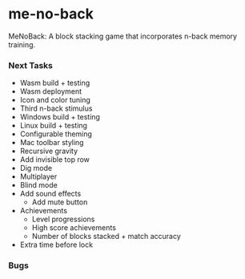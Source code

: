 # me-no-back
MeNoBack: A block stacking game that incorporates n-back memory training.


### Next Tasks
- Wasm build + testing
- Wasm deployment
- Icon and color tuning
- Third n-back stimulus
- Windows build + testing
- Linux build + testing
- Configurable theming
- Mac toolbar styling
- Recursive gravity
- Add invisible top row
- Dig mode
- Multiplayer
- Blind mode
- Add sound effects
  - Add mute button
- Achievements
  - Level progressions
  - High score achievements
  - Number of blocks stacked + match accuracy
- Extra time before lock


### Bugs
